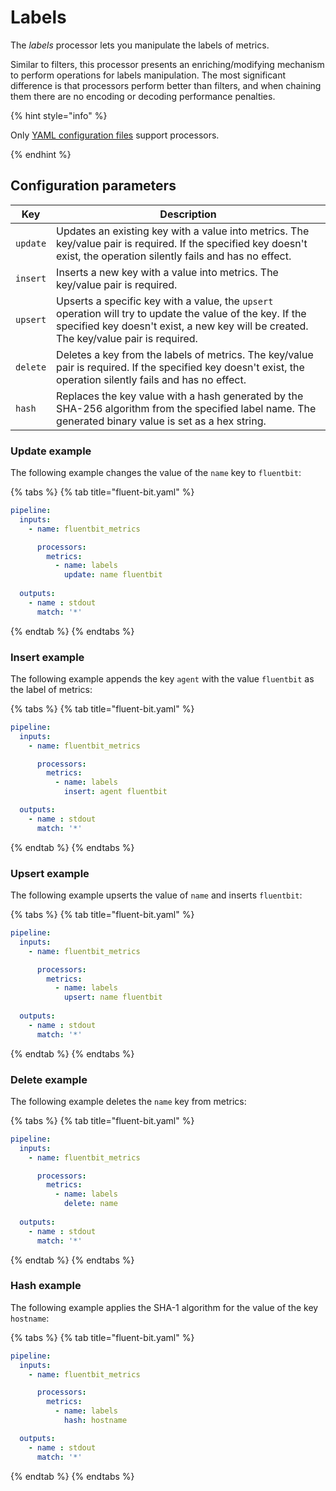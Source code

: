 # Labels

The _labels_ processor lets you manipulate the labels of metrics.

Similar to filters, this processor presents an enriching/modifying mechanism to perform operations for labels manipulation. The most significant difference is that processors perform better than filters, and when chaining them there are no encoding or decoding performance penalties.

{% hint style="info" %}

Only [YAML configuration files](../../administration/configuring-fluent-bit/yaml/README.md) support processors.

{% endhint %}

## Configuration parameters

| Key | Description |
| --- | ----------- |
| `update` | Updates an existing key with a value into metrics. The key/value pair is required. If the specified key doesn't exist, the operation silently fails and has no effect. |
| `insert` | Inserts a new key with a value into metrics. The key/value pair is required. |
| `upsert` | Upserts a specific key with a value, the `upsert` operation will try to update the value of the key. If the specified key doesn't exist, a new key will be created. The key/value pair is required. |
| `delete` | Deletes a key from the labels of metrics. The key/value pair is required. If the specified key doesn't exist, the operation silently fails and has no effect. |
| `hash` | Replaces the key value with a hash generated by the SHA-256 algorithm from the specified label name. The generated binary value is set as a hex string. |

### Update example

The following example changes the value of the `name` key to `fluentbit`:

{% tabs %}
{% tab title="fluent-bit.yaml" %}

```yaml
pipeline:
  inputs:
    - name: fluentbit_metrics

      processors:
        metrics:
          - name: labels
            update: name fluentbit
  
  outputs:
    - name : stdout
      match: '*'
```

{% endtab %}
{% endtabs %}

### Insert example

The following example appends the key `agent` with the value `fluentbit` as the label of metrics:

{% tabs %}
{% tab title="fluent-bit.yaml" %}

```yaml
pipeline:
  inputs:
    - name: fluentbit_metrics

      processors:
        metrics:
          - name: labels
            insert: agent fluentbit

  outputs:
    - name : stdout
      match: '*'
```

{% endtab %}
{% endtabs %}

### Upsert example

The following example upserts the value of `name` and inserts `fluentbit`:

{% tabs %}
{% tab title="fluent-bit.yaml" %}

```yaml
pipeline:
  inputs:
    - name: fluentbit_metrics

      processors:
        metrics:
          - name: labels
            upsert: name fluentbit
  
  outputs:
    - name : stdout
      match: '*'
```

{% endtab %}
{% endtabs %}

### Delete example

The following example deletes the `name` key from metrics:

{% tabs %}
{% tab title="fluent-bit.yaml" %}

```yaml
pipeline:
  inputs:
    - name: fluentbit_metrics

      processors:
        metrics:
          - name: labels
            delete: name
  
  outputs:
    - name : stdout
      match: '*'
```

{% endtab %}
{% endtabs %}

### Hash example

The following example applies the SHA-1 algorithm for the value of the key `hostname`:

{% tabs %}
{% tab title="fluent-bit.yaml" %}

```yaml
pipeline:
  inputs:
    - name: fluentbit_metrics

      processors:
        metrics:
          - name: labels
            hash: hostname

  outputs:
    - name : stdout
      match: '*'
```

{% endtab %}
{% endtabs %}